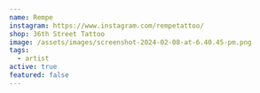 ```yaml
---
name: Rempe
instagram: https://www.instagram.com/rempetattoo/
shop: 36th Street Tattoo
image: /assets/images/screenshot-2024-02-08-at-6.40.45-pm.png
tags:
  - artist
active: true
featured: false
---
```


